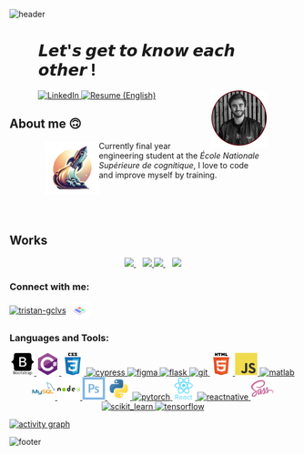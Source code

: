 
![header](https://capsule-render.vercel.app/api?type=waving&color=0:808080,100:670615&height=300&section=header&text=Hello%20there&fontSize=90&fontColor=F5F5F5&fontAlign=70&animation=fadeIn) 


<div style="width:80%; margin:0 auto;">
      <h1>𝙇𝙚𝙩'𝙨 𝙜𝙚𝙩 𝙩𝙤 𝙠𝙣𝙤𝙬 𝙚𝙖𝙘𝙝 𝙤𝙩𝙝𝙚𝙧 !</h1>
      <a href="https://www.linkedin.com/in/tristan-gclvs">
        <img src="https://img.shields.io/badge/LinkedIn-blue?style=for-the-badge&logo=linkedin&logoColor=white" alt="LinkedIn" />
      </a>
      <a href="https://read.cv/tristangclvs">
        <img src="https://img.shields.io/badge/Resume (ENG)-303030?style=for-the-badge&logo=ReadMe&logoColor=white" alt="Resume (English)" />
      </a>
      <img src="./images/Portrait-N%26B-cercle.png" alt="My photo" height="25%" width="25%" align="right"/>  
  </div>
</div>

<!-- <p align="center"> <a href="https://github.com/ryo-ma/github-profile-trophy"><img src="https://github-profile-trophy.vercel.app/?username=tristangclvs" alt="tristangclvs" /></a> </p> -->


## About me :upside_down_face:
<div style="width:75%; margin: 0 auto;" > 
  <img align="left" height="94px" width="94px" alt="rocket" src="./images/rocket_moon.png"/>

  Currently final year engineering student at the *École Nationale Supérieure de cognitique*, I love to code and improve myself by training. 
</div>
<br/><br/><br/>

## Works
<p align="center" dir="auto">
  <a target="_blank" rel="noopener noreferrer" href="https://github.com/tristangclvs/Project_A-Star">
    <img align=""  src="https://github-readme-stats.vercel.app/api/pin/?username=tristangclvs&repo=Project_A-Star&theme=dark" />
  </a>
  &nbsp;&nbsp;
  <a target="_blank" rel="noopener noreferrer" href="https://github.com/tristangclvs/MusiClassify">
    <img align=""  src="https://github-readme-stats.vercel.app/api/pin/?username=tristangclvs&repo=MusiClassify&theme=dark" />
  </a>
  
  <a target="_blank" rel="noopener noreferrer" href="https://github.com/tristangclvs/Colony">
    <img align=""  src="https://github-readme-stats.vercel.app/api/pin/?username=tristangclvs&repo=Colony&theme=dark" />
  </a>
  &nbsp;&nbsp;  
  <a  target="_blank" rel="noopener noreferrer" href="https://github.com/tristangclvs/Web.Projet-HistoireInteractive">
    <img align=""  src="https://github-readme-stats.vercel.app/api/pin/?username=tristangclvs&repo=Web.Projet-HistoireInteractive&theme=dark" />
  </a>
 <!-- <img align="" src="https://github-readme-stats.vercel.app/api/pin/?username=tristangclvs&repo=SiteWebi2c&theme=synthwave" />   -->

  
  <br>
</p>
<h3 align="left">Connect with me:</h3>
<p align="left">
<a href="https://linkedin.com/in/tristan-gclvs" target="blank"><img align="center" src="https://raw.githubusercontent.com/rahuldkjain/github-profile-readme-generator/master/src/images/icons/Social/linked-in-alt.svg" alt="tristan-gclvs" height="30" width="40" /></a>
<a href="https://bento.me/tristangclvs" target="blank"><img align="center" src="https://github.com/tristangclvs/tristangclvs/blob/main/images/bento.me.png" alt="tristan-gclvs" height="30" width="40" /></a>


</p>


<h3 align="left">Languages and Tools:</h3>
<p align="center"> <a href="https://getbootstrap.com" target="_blank" rel="noreferrer"> <img src="https://raw.githubusercontent.com/devicons/devicon/master/icons/bootstrap/bootstrap-plain-wordmark.svg" alt="bootstrap" width="40" height="40"/> </a> <a href="https://www.w3schools.com/cs/" target="_blank" rel="noreferrer"> <img src="https://raw.githubusercontent.com/devicons/devicon/master/icons/csharp/csharp-original.svg" alt="csharp" width="40" height="40"/> </a> <a href="https://www.w3schools.com/css/" target="_blank" rel="noreferrer"> <img src="https://raw.githubusercontent.com/devicons/devicon/master/icons/css3/css3-original-wordmark.svg" alt="css3" width="40" height="40"/> </a> <a href="https://www.cypress.io" target="_blank" rel="noreferrer"> <img src="https://raw.githubusercontent.com/simple-icons/simple-icons/6e46ec1fc23b60c8fd0d2f2ff46db82e16dbd75f/icons/cypress.svg" alt="cypress" width="40" height="40"/> </a> <a href="https://www.figma.com/" target="_blank" rel="noreferrer"> <img src="https://www.vectorlogo.zone/logos/figma/figma-icon.svg" alt="figma" width="40" height="40"/> </a> <a href="https://flask.palletsprojects.com/" target="_blank" rel="noreferrer"> <img src="https://www.vectorlogo.zone/logos/pocoo_flask/pocoo_flask-icon.svg" alt="flask" width="40" height="40"/> </a> <a href="https://git-scm.com/" target="_blank" rel="noreferrer"> <img src="https://www.vectorlogo.zone/logos/git-scm/git-scm-icon.svg" alt="git" width="40" height="40"/> </a> <a href="https://www.w3.org/html/" target="_blank" rel="noreferrer"> <img src="https://raw.githubusercontent.com/devicons/devicon/master/icons/html5/html5-original-wordmark.svg" alt="html5" width="40" height="40"/> </a> <a href="https://developer.mozilla.org/en-US/docs/Web/JavaScript" target="_blank" rel="noreferrer"> <img src="https://raw.githubusercontent.com/devicons/devicon/master/icons/javascript/javascript-original.svg" alt="javascript" width="40" height="40"/> </a> <a href="https://www.mathworks.com/" target="_blank" rel="noreferrer"> <img src="https://upload.wikimedia.org/wikipedia/commons/2/21/Matlab_Logo.png" alt="matlab" width="40" height="40"/> </a> <a href="https://www.mysql.com/" target="_blank" rel="noreferrer"> <img src="https://raw.githubusercontent.com/devicons/devicon/master/icons/mysql/mysql-original-wordmark.svg" alt="mysql" width="40" height="40"/> </a> <a href="https://nodejs.org" target="_blank" rel="noreferrer"> <img src="https://raw.githubusercontent.com/devicons/devicon/master/icons/nodejs/nodejs-original-wordmark.svg" alt="nodejs" width="40" height="40"/> </a> <a href="https://www.photoshop.com/en" target="_blank" rel="noreferrer"> <img src="https://raw.githubusercontent.com/devicons/devicon/master/icons/photoshop/photoshop-line.svg" alt="photoshop" width="40" height="40"/> </a> <a href="https://www.python.org" target="_blank" rel="noreferrer"> <img src="https://raw.githubusercontent.com/devicons/devicon/master/icons/python/python-original.svg" alt="python" width="40" height="40"/> </a> <a href="https://pytorch.org/" target="_blank" rel="noreferrer"> <img src="https://www.vectorlogo.zone/logos/pytorch/pytorch-icon.svg" alt="pytorch" width="40" height="40"/> </a> <a href="https://reactjs.org/" target="_blank" rel="noreferrer"> <img src="https://raw.githubusercontent.com/devicons/devicon/master/icons/react/react-original-wordmark.svg" alt="react" width="40" height="40"/> </a> <a href="https://reactnative.dev/" target="_blank" rel="noreferrer"> <img src="https://reactnative.dev/img/header_logo.svg" alt="reactnative" width="40" height="40"/> </a> <a href="https://sass-lang.com" target="_blank" rel="noreferrer"> <img src="https://raw.githubusercontent.com/devicons/devicon/master/icons/sass/sass-original.svg" alt="sass" width="40" height="40"/> </a> <a href="https://scikit-learn.org/" target="_blank" rel="noreferrer"> <img src="https://upload.wikimedia.org/wikipedia/commons/0/05/Scikit_learn_logo_small.svg" alt="scikit_learn" width="40" height="40"/> </a> <a href="https://www.tensorflow.org" target="_blank" rel="noreferrer"> <img src="https://www.vectorlogo.zone/logos/tensorflow/tensorflow-icon.svg" alt="tensorflow" width="40" height="40"/> </a> </p>


[![activity graph](https://github-readme-activity-graph.vercel.app/graph?username=tristangclvs&theme=github-compact&custom_title=Tristan's%20Activity%20Graph&hide_border=true)](https://github.com/ashutosh00710/github-readme-activity-graph)

![footer](https://capsule-render.vercel.app/api?type=waving&color=0:808080,100:670615&height=100&section=footer) 
